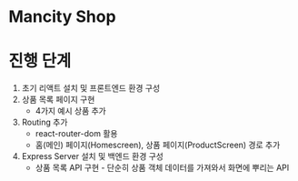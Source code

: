 # Mancity Shop

# 진행 단계

1. 초기 리액트 설치 및 프론트엔드 환경 구성
2. 상품 목록 페이지 구현
   - 4가지 예시 상품 추가
3. Routing 추가
   - react-router-dom 활용
   - 홈(메인) 페이지(Homescreen), 상품 페이지(ProductScreen) 경로 추가
4. Express Server 설치 및 백엔드 환경 구성
   - 상품 목록 API 구현 - 단순히 상품 객체 데이터를 가져와서 화면에 뿌리는 API
